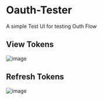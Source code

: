 # Oauth-Tester
A simple Test UI for testing Outh Flow

## View Tokens
![image](https://github.com/user-attachments/assets/0f5de532-64ec-40ee-9925-770845ed2c1b)


## Refresh Tokens
![image](https://github.com/user-attachments/assets/500b4a8f-9172-4188-a317-e8b8da77e54d)
